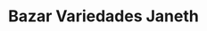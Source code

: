 ---
title: "Bazar Variedades Janeth"
url: /guayaquil/bazar-variedades-janeth/
shop: Lebensmittel
---